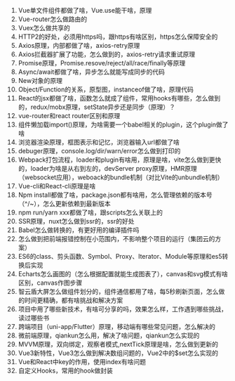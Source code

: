1. Vue单文件组件都做了啥，Vue.use能干啥，原理
2. Vue-router怎么做路由的
3. Vuex怎么做共享的
4. HTTP2的好处，必须用https吗，跟https有啥区别，https怎么保障安全的
5. Axios原理，内部都做了啥，axios-retry原理
6. Axios拦截器扩展了功能，怎么做到的，axios-retry请求重试原理
7. Promise原理，Promise.resove/reject/all/race/finally等原理
8. Async/await都做了啥，异步怎么就能写成同步的代码
9. New对象的原理
10. Object/Function的关系，原型图，instanceof做了啥，原理代码
11. React的jsx都做了啥，函数怎么就成了组件，常用hooks有哪些，怎么做到的，redux/mobx原理，setState异步还是同步（原理）？
12. vue-router和react router区别和原理
13. 组件懒加载import()原理，为啥需要一个babel相关的plugin，这个plugin做了啥
14. 浏览器渲染原理，框图表示和记忆，浏览器输入url都做了啥
15. debuger原理，console.log/dir/warn/error怎么做到打印的
16. Webpack打包流程，loader和plugin有啥用，原理是啥，vite怎么做到更快的，loader为啥是从右到左的，devServer proxy原理，HMR原理（websocket应用），weboack的bundle机制（对比Vite的unbundle机制）
17. Vue-cli和React-cli原理是啥
18. Npm install都做了啥，package.json都有啥用，怎么管理依赖的版本号（^/~），怎么更新依赖到最新版本
19. npm run/yarn xxx都做了啥，跟scripts怎么关联上的
20. SSR原理，nuxt怎么做到ssr的，ssr的好处
21. Babel怎么做转换的，有更好用的编译插件吗
22. 怎么做到把前端报错控制在小范围内，不影响整个项目的运行（集团云的方案）
23. ES6的class、剪头函数、Symbol、Proxy、Iterator、Module等原理和es5转换后实现
24. Echarts怎么画图的（怎么根据配置就能生成图表了），canvas和svg模式有啥区别，canvas作图步骤
25. 智云盾大屏怎么做组件划分的，组件通信都用了啥，每5秒刷新页面，怎么做的时间更精确，都有啥挑战和解决方案
26. 项目中用了哪些新技术，有啥可分享的吗，效果怎么样，工作遇到哪些挑战，读过哪些书
27. 跨端项目（uni-app/Flutter）原理，移动端有哪些常见问题，怎么解决的
28. 微前端原理，qiankun怎么用，解决了啥问题，qiankun怎么实现的
29. MVVM原理，双向绑定，观察者模式,nextTick原理是啥，怎么做到更新的
30. Vue3新特性，Vue3怎么做到解决数组问题的，Vue2中的$set怎么实现的
31. Vue和React中key的作用，使用index有啥问题
32. 自定义Hooks，常用的hook做封装
